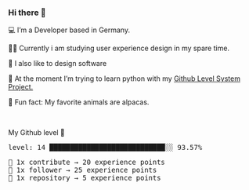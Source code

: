### Hi there 👋

💻 I’m a Developer based in Germany. <br />

👨‍🎓 Currently i am studying user experience design in my spare time. <br />

🎨 I also like to design software

🐍 At the moment I’m trying to learn python with my [Github Level System Project.](https://github.com/devfle/readme-level-up) <br />

🦙 Fun fact: My favorite animals are alpacas. <br />

<br />

<!--README_LEVEL_UP:START-->
My Github level 🎊 
<pre>level: 14 ████████████████████████████░░ 93.57%</pre>
<pre>💪 1x contribute → 20 experience points
🌟 1x follower → 25 experience points
📁 1x repository → 5 experience points</pre>
<!--README_LEVEL_UP:END-->
